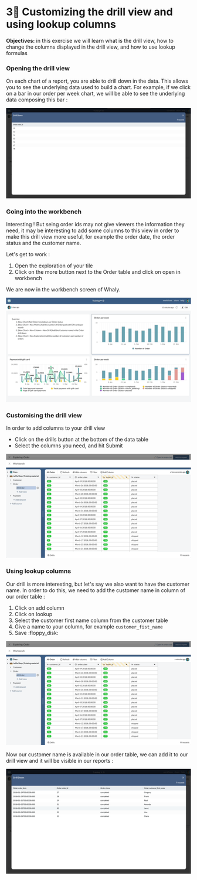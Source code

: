 # 3⃣ Customizing the drill view and using lookup columns

**Objectives:** in this exercise we will learn what is the drill view, how to change the columns displayed in the drill view, and how to use lookup formulas

### Opening the drill view

On each chart of a report, you are able to drill down in the data. This allows you to see the underlying data used to build a chart. For example, if we click on a bar in our order per week chart, we will be able to see the underlying data composing this bar :&#x20;

![](<../.gitbook/assets/image (196).png>)

### Going into the workbench

Interesting ! But seing order ids may not give viewers the information they need, it may be interesting to add some columns to this view in order to make this drill view more useful, for example the order date, the order status and the customer name.&#x20;

Let's get to work :&#x20;

1. Open the exploration of your tile
2. Click on the more button next to the Order table and click on open in workbench

We are now in the workbench screen of Whaly.&#x20;

![](<../.gitbook/assets/open workbench.gif>)

### Customising the drill view

In order to add columns to your drill view

* Click on the drills button at the bottom of the data table
* Select the columns you need, and hit Submit

![](<../.gitbook/assets/drills columns.gif>)

### Using lookup columns

Our drill is more interesting, but let's say we also want to have the customer name. In order to do this, we need to add the customer name in column of our order table :&#x20;

1. Click on add column
2. Click on lookup&#x20;
3. Select the customer first name column from the customer table
4. Give a name to your column, for example `customer_fist_name`
5. Save :floppy\_disk:

![](../.gitbook/assets/lookup.gif)

Now our customer name is available in our order table, we can add it to our drill view and it will be visible in our reports :&#x20;

![](<../.gitbook/assets/image (236).png>)
